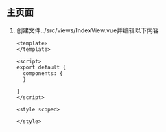 ## 主页面

1. 创建文件../src/views/IndexView.vue并编辑以下内容

   ```vue
   <template>
   </template>
   
   <script>
   export default {
     components: {
     }
   
   }
   </script>
   
   <style scoped>
   
   </style>
   ```

